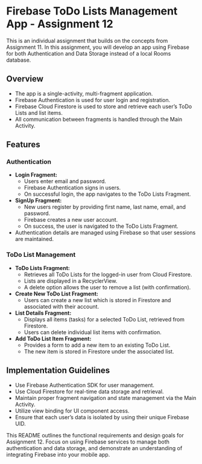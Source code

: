 # Firebase ToDo Lists Management App - Assignment 12

This is an individual assignment that builds on the concepts from Assignment 11. In this assignment, you will develop an app using Firebase for both Authentication and Data Storage instead of a local Rooms database.

## Overview
- The app is a single-activity, multi-fragment application.
- Firebase Authentication is used for user login and registration.
- Firebase Cloud Firestore is used to store and retrieve each user’s ToDo Lists and list items.
- All communication between fragments is handled through the Main Activity.

## Features
### Authentication
- **Login Fragment:**
  - Users enter email and password.
  - Firebase Authentication signs in users.
  - On successful login, the app navigates to the ToDo Lists Fragment.
- **SignUp Fragment:**
  - New users register by providing first name, last name, email, and password.
  - Firebase creates a new user account.
  - On success, the user is navigated to the ToDo Lists Fragment.
- Authentication details are managed using Firebase so that user sessions are maintained.

### ToDo List Management
- **ToDo Lists Fragment:**
  - Retrieves all ToDo Lists for the logged-in user from Cloud Firestore.
  - Lists are displayed in a RecyclerView.
  - A delete option allows the user to remove a list (with confirmation).
- **Create New ToDo List Fragment:**
  - Users can create a new list which is stored in Firestore and associated with their account.
- **List Details Fragment:**
  - Displays all items (tasks) for a selected ToDo List, retrieved from Firestore.
  - Users can delete individual list items with confirmation.
- **Add ToDo List Item Fragment:**
  - Provides a form to add a new item to an existing ToDo List.
  - The new item is stored in Firestore under the associated list.

## Implementation Guidelines
- Use Firebase Authentication SDK for user management.
- Use Cloud Firestore for real-time data storage and retrieval.
- Maintain proper fragment navigation and state management via the Main Activity.
- Utilize view binding for UI component access.
- Ensure that each user’s data is isolated by using their unique Firebase UID.

This README outlines the functional requirements and design goals for Assignment 12. Focus on using Firebase services to manage both authentication and data storage, and demonstrate an understanding of integrating Firebase into your mobile app.
